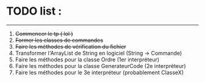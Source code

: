 # TODO list :

---

1. ~~Commencer le tp ( lol )~~
2. ~~Former les classes de commandes~~
3. ~~Faire les méthodes de vérification du fichier~~
4. Transformer l'ArrayList de String en logiciel (String -> Commande)
5. Faire les méthodes pour la classe Ordre (1er interpréteur)
6. Faire les méthodes pour la classe GenerateurCode (2e interpréteur)
7. Faire les méthodes pour le 3e interpréteur (probablement ClasseX)
